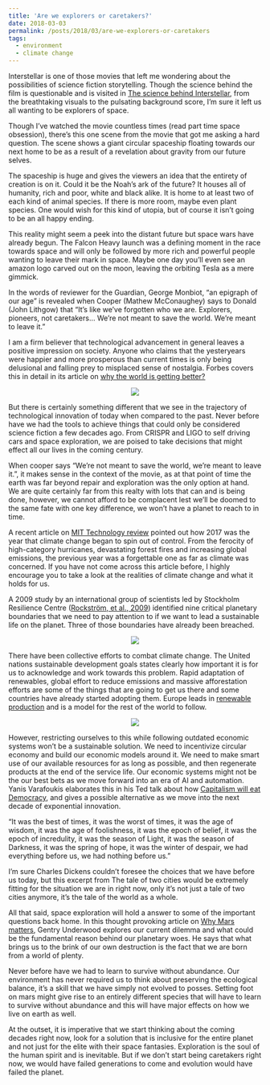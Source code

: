```yaml
---
title: 'Are we explorers or caretakers?'
date: 2018-03-03
permalink: /posts/2018/03/are-we-explorers-or-caretakers
tags:
  - environment
  - climate change
---
```


Interstellar is one of those movies that left me wondering about the possibilities of science fiction storytelling. Though the science behind the film is questionable and is visited in <a href="https://www.popsci.com/article/technology/surprising-science-behind-movie-interstellar/"><u>The science behind Interstellar</u></a>, from the breathtaking visuals to the pulsating background score, I’m sure it left us all wanting to be explorers of space.

Though I’ve watched the movie countless times (read part time space obsession), there’s this one scene from the movie that got me asking a hard question. The scene shows a giant circular spaceship floating towards our next home to be as a result of a revelation about gravity from our future selves.

The spaceship is huge and gives the viewers an idea that the entirety of creation is on it. Could it be the Noah’s ark of the future? It houses all of humanity, rich and poor, white and black alike. It is home to at least two of each kind of animal species. If there is more room, maybe even plant species. One would wish for this kind of utopia, but of course it isn’t going to be an all happy ending.

This reality might seem a peek into the distant future but space wars have already begun. The Falcon Heavy launch was a defining moment in the race towards space and will only be followed by more rich and powerful people wanting to leave their mark in space. Maybe one day you’ll even see an amazon logo carved out on the moon, leaving the orbiting Tesla as a mere gimmick.

In the words of reviewer for the Guardian, George Monbiot, “an epigraph of our age” is revealed when Cooper (Mathew McConaughey) says to Donald (John Lithgow) that “It’s like we’ve forgotten who we are. Explorers, pioneers, not caretakers… We’re not meant to save the world. We’re meant to leave it.”

I am a firm believer that technological advancement in general leaves a positive impression on society. Anyone who claims that the yesteryears were happier and more prosperous than current times is only being delusional and falling prey to misplaced sense of nostalgia. Forbes covers this in detail in its article on <a href="https://www.forbes.com/sites/stevedenning/2017/11/30/why-the-world-is-getting-better-why-hardly-anyone-knows-it/?sh=6ba7a2a47826"><u>why the world is getting better?</u></a>

<p align="center">
<img align="center" src="https://github.com/kevinbdsouza/kevinbdsouza.github.io/tree/master/files/data_poverty.png?raw=true">
</p>

But there is certainly something different that we see in the trajectory of technological innovation of today when compared to the past. Never before have we had the tools to achieve things that could only be considered science fiction a few decades ago. From CRISPR and LIGO to self driving cars and space exploration, we are poised to take decisions that might effect all our lives in the coming century.

When cooper says “We’re not meant to save the world, we’re meant to leave it.”, it makes sense in the context of the movie, as at that point of time the earth was far beyond repair and exploration was the only option at hand. We are quite certainly far from this realty with lots that can and is being done, however, we cannot afford to be complacent lest we’ll be doomed to the same fate with one key difference, we won’t have a planet to reach to in time.

A recent article on <a href="https://www.technologyreview.com/s/609642/the-year-climate-change-began-to-spin-out-of-control/amp/"><u>MIT Technology review</u></a> pointed out how 2017 was the year that climate change began to spin out of control. From the ferocity of high-category hurricanes, devastating forest fires and increasing global emissions, the previous year was a forgettable one as far as climate was concerned. If you have not come across this article before, I highly encourage you to take a look at the realities of climate change and what it holds for us.

A 2009 study by an international group of scientists led by Stockholm Resilience Centre (<a href="https://www.ecologyandsociety.org/vol14/iss2/art32/"><u>Rockström, et al., 2009</u></a>) identified nine critical planetary boundaries that we need to pay attention to if we want to lead a sustainable life on the planet. Three of those boundaries have already been breached.

<p align="center">
<img align="center" src="https://github.com/kevinbdsouza/kevinbdsouza.github.io/tree/master/files/rockstrom.png?raw=true">
</p>

There have been collective efforts to combat climate change. The United nations sustainable development goals states clearly how important it is for us to acknowledge and work towards this problem. Rapid adaptation of renewables, global effort to reduce emissions and massive afforestation efforts are some of the things that are going to get us there and some countries have already started adopting them. Europe leads in <a href="https://www.climaterealityproject.org/blog/follow-leader-how-11-countries-are-shifting-renewable-energy"><u>renewable production</u></a> and is a model for the rest of the world to follow.

<p align="center">
<img align="center" src="https://github.com/kevinbdsouza/kevinbdsouza.github.io/tree/master/files/circular.png?raw=true">
</p>

However, restricting ourselves to this while following outdated economic systems won’t be a sustainable solution. We need to incentivize circular economy and build our economic models around it. We need to make smart use of our available resources for as long as possible, and then regenerate products at the end of the service life. Our economic systems might not be the our best bets as we move forward into an era of AI and automation. Yanis Varafoukis elaborates this in his Ted talk about how <a href="https://www.ted.com/talks/yanis_varoufakis_capitalism_will_eat_democracy_unless_we_speak_up?utm_source=twitter.com&utm_medium=social&utm_campaign=tedspread
"><u>Capitalism will eat Democracy</u></a>, and gives a possible alternative as we move into the next decade of exponential innovation.

“It was the best of times, it was the worst of times, it was the age of wisdom, it was the age of foolishness, it was the epoch of belief, it was the epoch of incredulity, it was the season of Light, it was the season of Darkness, it was the spring of hope, it was the winter of despair, we had everything before us, we had nothing before us.”

I’m sure Charles Dickens couldn’t foresee the choices that we have before us today, but this excerpt from The tale of two cities would be extremely fitting for the situation we are in right now, only it’s not just a tale of two cities anymore, it’s the tale of the world as a whole.

All that said, space exploration will hold a answer to some of the important questions back home. In this thought provoking article on <a href="https://medium.com/@gentry/why-mars-matters-50799b4c07d5"><u>Why Mars matters</u></a>, Gentry Underwood explores our current dilemma and what could be the fundamental reason behind our planetary woes. He says that what brings us to the brink of our own destruction is the fact that we are born from a world of plenty.

Never before have we had to learn to survive without abundance. Our environment has never required us to think about preserving the ecological balance, it’s a skill that we have simply not evolved to posses. Setting foot on mars might give rise to an entirely different species that will have to learn to survive without abundance and this will have major effects on how we live on earth as well.

At the outset, it is imperative that we start thinking about the coming decades right now, look for a solution that is inclusive for the entire planet and not just for the elite with their space fantasies. Exploration is the soul of the human spirit and is inevitable. But if we don’t start being caretakers right now, we would have failed generations to come and evolution would have failed the planet.

